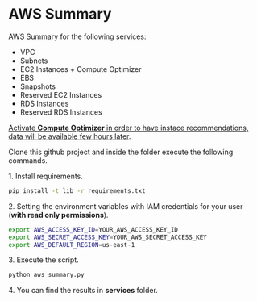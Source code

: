 # AWS Summary

AWS Summary for the following services:

- VPC
- Subnets
- EC2 Instances + Compute Optimizer
- EBS
- Snapshots
- Reserved EC2 Instances
- RDS Instances
- Reserved RDS Instances

[Activate **Compute Optimizer** in order to have instace recommendations, data will be available few hours later](https://docs.aws.amazon.com/compute-optimizer/latest/ug/getting-started.html#account-opt-in).

Clone this github project and inside the folder execute the following commands.

1\. Install requirements.

``` bash
pip install -t lib -r requirements.txt
```

2\. Setting the environment variables with IAM credentials for your user (**with read only permissions**).

``` bash
export AWS_ACCESS_KEY_ID=YOUR_AWS_ACCESS_KEY_ID
export AWS_SECRET_ACCESS_KEY=YOUR_AWS_SECRET_ACCESS_KEY
export AWS_DEFAULT_REGION=us-east-1
```

3\. Execute the script.

``` bash
python aws_summary.py
```

4\. You can find the results in **services** folder.